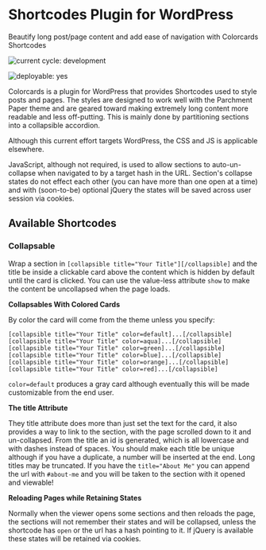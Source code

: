 #  Shortcodes Plugin for WordPress

Beautify long post/page content and add ease of navigation with Colorcards Shortcodes  

![current cycle: development](https://s3.amazonaws.com/cdn.shared/git-status-badges/current_cycle-development-yellow.svg)  

![deployable: yes](https://s3.amazonaws.com/cdn.shared/git-status-badges/deployable-yes-green.svg)  

Colorcards is a plugin for WordPress that provides Shortcodes used to style posts and pages. The styles are designed to work well with the Parchment Paper theme and are geared toward making extremely long content more readable and less off-putting. This is mainly done by partitioning sections into a collapsible accordion.  

Although this current effort targets WordPress, the CSS and JS is applicable elsewhere.  

JavaScript, although not required, is used to allow sections to auto-un-collapse when navigated to by a target hash in the URL. Section's collapse states do not effect each other (you can have more than one open at a time) and with (soon-to-be) optional jQuery the states will be saved across user session via cookies.  

## Available Shortcodes

### Collapsable 

Wrap a section in `[collapsible title="Your Title"][/collapsible]` and the title be inside a clickable card above the content which is hidden by default until the card is clicked. You can use the value-less attribute `show` to make the content be uncollapsed when the page loads.  

__Collapsables With Colored Cards__  

By color the card will come from the theme unless you specify:  

    [collapsible title="Your Title" color=default]...[/collapsible]
    [collapsible title="Your Title" color=aqua]...[/collapsible]
    [collapsible title="Your Title" color=green]...[/collapsible]
    [collapsible title="Your Title" color=blue]...[/collapsible]
    [collapsible title="Your Title" color=orange]...[/collapsible]
    [collapsible title="Your Title" color=red]...[/collapsible]

`color=default` produces a gray card although eventually this will be made customizable from the end user. 

__The title Attribute__  

They title attribute does more than just set the text for the card, it also provides a way to link to the section, with the page scrolled down to it and un-collapsed. From the title an id is generated, which is all lowercase and with dashes instead of spaces. You should make each title be unique although if you have a duplicate, a number will be inserted at the end. Long titles may be truncated. If you have the `title="About Me"` you can append the url with `#about-me` and you will be taken to the section with it opened and viewable!  

__Reloading Pages while Retaining States__  

Normally when the viewer opens some sections and then reloads the page, the sections will not remember their states and will be collapsed, unless the shortcode has `open` or the url has a hash pointing to it. If jQuery is available these states will be retained via cookies.  


